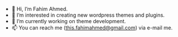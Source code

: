 - 👋 Hi, I’m Fahim Ahmed.
- 👀 I’m interested in creating new wordpress themes and plugins.
- 🌱 I’m currently working on theme development.
- 📫 You can reach me (this.fahimahmed@gmail.com) via e-mail me.

<!---
fahimahmed20/fahimahmed20 is a ✨ special ✨ repository because its `README.md` (this file) appears on your GitHub profile.
You can click the Preview link to take a look at your changes.
--->
